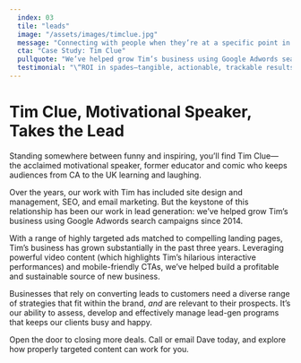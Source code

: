 ```yaml
---
  index: 03
  tile: "leads"
  image: "/assets/images/timclue.jpg"
  message: "Connecting with people when they’re at a specific point in the purchase process. Awareness leads to interest; interest leads to action. Actions lead to leads."
  cta: "Case Study: Tim Clue"
  pullquote: "We’ve helped grow Tim’s business using Google Adwords search campaigns since 2014."
  testimonial: "\“ROI in spades—tangible, actionable, trackable results. Who ever thought?\”<br /> — Kathryn Lake Clue, <br />Marketing Manager"
---
```


# Tim Clue, Motivational Speaker, Takes the Lead

Standing somewhere between funny and inspiring, you’ll find Tim Clue— the acclaimed motivational speaker, former educator and comic who keeps audiences from CA to the UK learning and laughing.

Over the years, our work with Tim has included site design and management, SEO, and email marketing. But the keystone of this relationship has been our work in lead generation: we’ve helped grow Tim’s business using Google Adwords search campaigns since 2014.

With a range of highly targeted ads matched to compelling landing pages, Tim’s business has grown substantially in the past three years. Leveraging powerful video content (which highlights Tim’s hilarious interactive performances) and mobile-friendly CTAs, we’ve helped build a profitable and sustainable source of new business.

Businesses that rely on converting leads to customers need a diverse range of strategies that fit within the brand, _and_ are relevant to their prospects. It’s our ability to assess, develop and effectively manage lead-gen programs that keeps our clients busy and happy.

Open the door to closing more deals. Call or email Dave today, and explore how properly targeted content can work for you.

